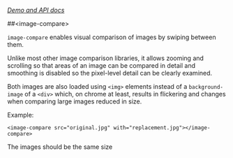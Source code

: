 _[Demo and API docs](http://captaincodeman.github.io/image-compare/)_

##&lt;image-compare&gt;

`image-compare` enables visual comparison of images by swiping between them.

Unlike most other image comparison libraries, it allows zooming and scrolling so
that areas of an image can be compared in detail and smoothing is disabled so the
pixel-level detail can be clearly examined.

Both images are also loaded using `<img>` elements instead of a `background-image`
of a `<div>` which, on chrome at least, results in flickering and changes when
comparing large images reduced in size.

Example:

    <image-compare src="original.jpg" with="replacement.jpg"></image-compare>

The images should be the same size
